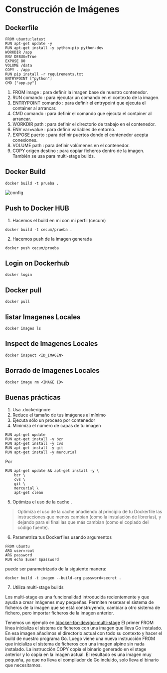 
Construcción de Imágenes
========================

Dockerfile
----------
```
FROM ubuntu:latest
RUN apt-get update -y
RUN apt-get install -y python-pip python-dev
WORKDIR /app
ENV DEBUG=True
EXPOSE 80
VOLUME /data
COPY . /app
RUN pip install -r requirements.txt
ENTRYPOINT ["python"]
CMD ["app.py"]
```

1. FROM image : para definir la imagen base de nuestro contenedor.
2. RUN comando : para ejecutar un comando en el contexto de la imagen.
3. ENTRYPOINT comando : para definir el entrypoint que ejecuta el container al arrancar.
4. CMD comando : para definir el comando que ejecuta el container al arrancar.
5. WORKDIR path : para definir el directorio de trabajo en el contenedor.
6. ENV var=value : para definir variables de entorno.
7. EXPOSE puerto : para definir puertos donde el contenedor acepta conexiones.
8. VOLUME path : para definir volúmenes en el contenedor.
9. COPY origen destino : para copiar ficheros dentro de la imagen. También se usa para multi-stage builds.

Docker Build
------------
```
docker build -t prueba .
```

![config](https://image.prntscr.com/image/4_ajbm6zTMaqyjdK5taakw.png)

Push to Docker HUB
-------------------

1. Hacemos el build en mi con mi perfil (cecum)
```
docker build -t cecum/prueba .
```

2. Hacemos push de la imagen generada

```
docker push cecum/prueba
``` 
Login on Dockerhub
-------------------

```
docker login
```

Docker pull
-----------

```
docker pull
```

listar Imagenes Locales
-----------

```
docker images ls
```

Inspect de Imagenes Locales
-----------
```
docker inspect <ID_IMAGEN>
```

Borrado de Imagenes Locales
-----------
```
docker image rm <IMAGE ID>
```

Buenas prácticas
----------------

1. Usa .dockerignore
2. Reduce el tamaño de tus imágenes al mínimo
3. Ejecuta sólo un proceso por contenedor
4. Minimiza el número de capas de tu imagen

```
RUN apt-get update
RUN apt-get install -y bzr
RUN apt-get install -y cvs
RUN apt-get install -y git
RUN apt-get install -y mercurial
```

Por

```
RUN apt-get update && apt-get install -y \
    bzr \ 
    cvs \ 
    git \ 
    mercurial \ 
    apt-get clean
```
5. Optimiza el uso de la cache .
>Optimiza el uso de la cache añadiendo al principio de tu Dockerfile las instrucciones que menos cambian (como la instalación de librerías), y dejando para el final las que más cambian (como el copiado del código fuente). 

6. Parametriza tus Dockerfiles usando argumentos
```
FROM ubuntu
ARG user=root
ARG password
RUN echo $user $password

```
puede ser parametrizado de la siguiente manera:

```
docker build -t imagen --build-arg password=secret .
```

7. Utiliza multi-stage builds

Los multi-stage es una funcionalidad introducida recientemente y que ayuda a crear imágenes muy pequeñas. Permiten resetear el sistema de ficheros de la imagen que se está construyendo, cambiar a otro sistema de fichero, pero importar ficheros de la imagen anterior.

Tenemos un ejemplo en [Idocker-for-dev/go-multi-stage](https://github.com/ccum/docker-for-devs/blob/master/go-multi-stage/Dockerfile)
El primer FROM línea inicializa el sistema de ficheros con una imagen que lleva Go instalado. En esa imagen añadimos el directorio actual con todo su contexto y hacer el build de nuestro programa Go. Luego viene una nueva instrucción FROM que inicializa el sistema de ficheros con una imagen alpine sin nada instalado. La instrucción COPY copia el binario generado en el stage anterior y lo copia en la imagen actual. El resultado es una imagen muy pequeña, ya que no lleva el compilador de Go incluido, solo lleva el binario que necesitamos.




